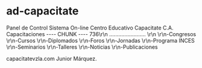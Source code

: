 # ad-capacitate
Panel de Control Sistema On-line Centro Educativo Capacitate C.A.
Capacitaciones
---- CHUNK ----
736\r\n
........................
\r\n
\r\n-Congresos
\r\n-Cursos
\r\n-Diplomados
\r\n-Foros
\r\n-Jornadas
\r\n-Programa INCES
\r\n-Seminarios
\r\n-Talleres
\r\n-Noticias
\r\n-Publicaciones

 capacitatevzla.com
Junior Márquez.
